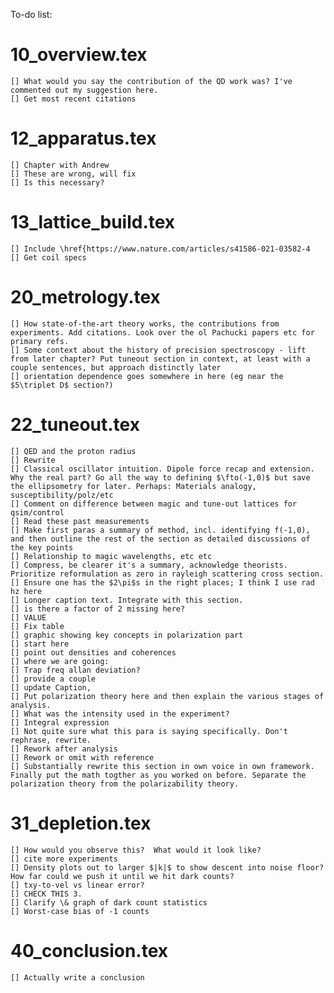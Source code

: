 To-do list:
# 10_overview.tex
	[] What would you say the contribution of the QD work was? I've commented out my suggestion here.
	[] Get most recent citations
# 12_apparatus.tex
	[] Chapter with Andrew
	[] These are wrong, will fix
	[] Is this necessary?
# 13_lattice_build.tex
	[] Include \href{https://www.nature.com/articles/s41586-021-03582-4
	[] Get coil specs
# 20_metrology.tex
	[] How state-of-the-art theory works, the contributions from experiments. Add citations. Look over the ol Pachucki papers etc for primary refs. 
	[] Some context about the history of precision spectroscopy - lift from later chapter? Put tuneout section in context, at least with a couple sentences, but approach distinctly later
	[] orientation dependence goes somewhere in here (eg near the $5\triplet D$ section?)
# 22_tuneout.tex
	[] QED and the proton radius
	[] Rewrite
	[] Classical oscillator intuition. Dipole force recap and extension. Why the real part? Go all the way to defining $\fto(-1,0)$ but save the ellipsometry for later. Perhaps: Materials analogy, susceptibility/polz/etc
	[] Comment on difference between magic and tune-out lattices for qsim/control
	[] Read these past measurements
	[] Make first paras a summary of method, incl. identifying f(-1,0), and then outline the rest of the section as detailed discussions of the key points
	[] Relationship to magic wavelengths, etc etc
	[] Compress, be clearer it's a summary, acknowledge theorists. Prioritize reformulation as zero in rayleigh scattering cross section.
	[] Ensure one has the $2\pi$s in the right places; I think I use rad hz here
	[] Longer caption text. Integrate with this section.
	[] is there a factor of 2 missing here?
	[] VALUE
	[] Fix table
	[] graphic showing key concepts in polarization part
	[] start here
	[] point out densities and coherences
	[] where we are going:
	[] Trap freq allan deviation?
	[] provide a couple
	[] update Caption, 
	[] Put polarization theory here and then explain the various stages of analysis.
	[] What was the intensity used in the experiment?
	[] Integral expression
	[] Not quite sure what this para is saying specifically. Don't rephrase, rewrite.
	[] Rework after analysis
	[] Rework or omit with reference
	[] Substantially rewrite this section in own voice in own framework. Finally put the math togther as you worked on before. Separate the polarization theory from the polarizability theory. 
# 31_depletion.tex
	[] How would you observe this?  What would it look like?
	[] cite more experiments
	[] Density plots out to larger $|k|$ to show descent into noise floor? How far could we push it until we hit dark counts?
	[] txy-to-vel vs linear error?
	[] CHECK THIS 3.
	[] Clarify \& graph of dark count statistics
	[] Worst-case bias of -1 counts
# 40_conclusion.tex
	[] Actually write a conclusion

